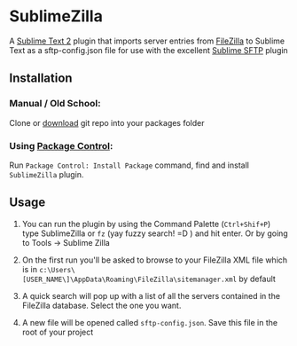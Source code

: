 SublimeZilla
============

A [Sublime Text 2](http://www.sublimetext.com/) plugin that imports server entries from [FileZilla](http://filezilla-project.org/) to Sublime Text as a sftp-config.json file for use with the excellent [Sublime SFTP](http://wbond.net/sublime_packages/sftp) plugin

## Installation

### Manual / Old School:
Clone or [download](https://github.com/ment4list/SublimeZilla/archive/master.zip) git repo into your packages folder

### Using [Package Control](http://wbond.net/sublime_packages/package_control):
Run `Package Control: Install Package` command, find and install `SublimeZilla` plugin.

## Usage

1. You can run the plugin by using the Command Palette (`Ctrl+Shif+P`) type SublimeZilla or `fz` (yay fuzzy search! =D ) and hit enter. Or by going to Tools -> Sublime Zilla

2. On the first run you'll be asked to browse to your FileZilla XML file which is in `c:\Users\[USER_NAME\]\AppData\Roaming\FileZilla\sitemanager.xml` by default

3. A quick search will pop up with a list of all the servers contained in the FileZilla database. Select the one you want.

4. A new file will be opened called `sftp-config.json`. Save this file in the root of your project